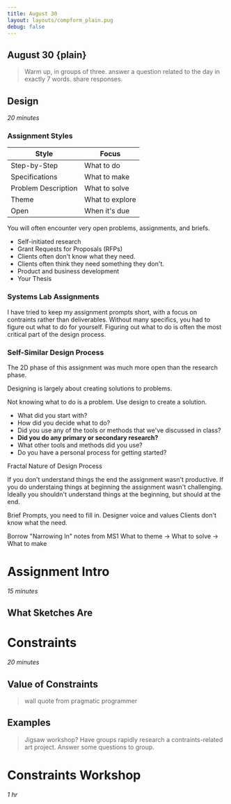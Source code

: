 ```yaml
---
title: August 30
layout: layouts/compform_plain.pug
debug: false
---
```


## August 30 {plain}

> Warm up, in groups of three. answer a question related to the day in exactly 7 words. share responses.



## Design 
*20 minutes*

### Assignment Styles

| Style               | Focus           |
| ------------------- | --------------- |
| Step-by-Step        | What to do      |
| Specifications      | What to make    |
| Problem Description | What to solve   |
| Theme               | What to explore |
| Open                | When it's due   |

You will often encounter very open problems, assignments, and briefs.

- Self-initiated research
- Grant Requests for Proposals (RFPs)
- Clients often don't know what they need. 
- Clients often think they need something they don't.
- Product and business development
- Your Thesis



### Systems Lab Assignments

I have tried to keep my assignment prompts short, with a focus on contraints rather than deliverables. Without many specifics, you had to figure out what to do for yourself. Figuring out what to do is often the most critical part of the design process.


### Self-Similar Design Process

The 2D phase of this assignment was much more open than the research phase. 

Designing is largely about creating solutions to problems.

Not knowing what to do is a problem. Use design to create a solution.

- What did you start with?
- How did you decide what to do?
- Did you use any of the tools or methods that we've discussed in class?
- **Did you do any primary or secondary research?**
- What other tools and methods did you use?
- Do you have a personal process for getting started?



Fractal Nature of Design Process


If you don't understand things the end the assignment wasn't productive.
If you do understaing things at beginning the assignment wasn't challenging.
Ideally you shouldn't understand things at the beginning, but should at the end.


Brief Prompts, you need to fill in.
    Designer voice and values
    Clients don't know what the need.

Borrow "Narrowing In" notes from MS1
What to theme -> What to solve -> What to make


# Assignment Intro
*15 minutes*
## What Sketches Are


# Constraints
*20 minutes*

## Value of Constraints
> wall quote from pragmatic programmer
## Examples
> Jigsaw workshop? Have groups rapidly research a contraints-related art project. Answer some questions to group.



# Constraints Workshop
*1 hr*




